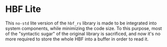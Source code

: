 # HBF Lite
This `no-std` lite version of the `hbf_rs` library is made to be integrated into system components,
while minimizing the code size. To this purpose, most of the "syntactic sugar" of the original library
is sacrificed, and now it's no more required to store the whole HBF into a buffer in order to read it.